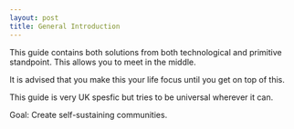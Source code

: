 ```yaml
---
layout: post
title: General Introduction
---
```

This guide contains both solutions from both technological and primitive standpoint. This allows you to meet in the middle.

It is advised that you make this your life focus until you get on top of this.

This guide is very UK spesfic but tries to be universal wherever it can.

Goal:
Create self-sustaining communities.

